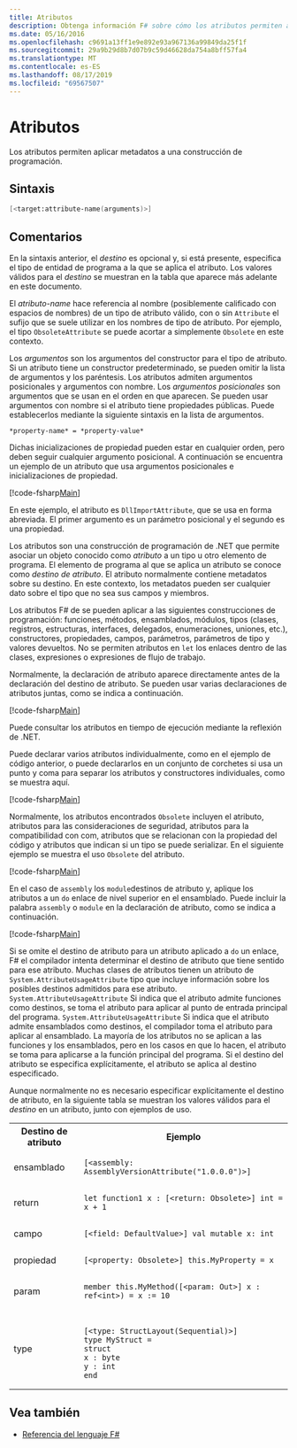 ```yaml
---
title: Atributos
description: Obtenga información F# sobre cómo los atributos permiten aplicar metadatos a una construcción de programación.
ms.date: 05/16/2016
ms.openlocfilehash: c9691a13ff1e9e892e93a967136a99849da25f1f
ms.sourcegitcommit: 29a9b29d8b7d07b9c59d46628da754a8bff57fa4
ms.translationtype: MT
ms.contentlocale: es-ES
ms.lasthandoff: 08/17/2019
ms.locfileid: "69567507"
---
```

# <a name="attributes"></a>Atributos

Los atributos permiten aplicar metadatos a una construcción de programación.

## <a name="syntax"></a>Sintaxis

```fsharp
[<target:attribute-name(arguments)>]
```

## <a name="remarks"></a>Comentarios

En la sintaxis anterior, el *destino* es opcional y, si está presente, especifica el tipo de entidad de programa a la que se aplica el atributo. Los valores válidos para el *destino* se muestran en la tabla que aparece más adelante en este documento.

El *atributo-name* hace referencia al nombre (posiblemente calificado con espacios de nombres) de un tipo de atributo válido, con o sin `Attribute` el sufijo que se suele utilizar en los nombres de tipo de atributo. Por ejemplo, el tipo `ObsoleteAttribute` se puede acortar a simplemente `Obsolete` en este contexto.

Los *argumentos* son los argumentos del constructor para el tipo de atributo. Si un atributo tiene un constructor predeterminado, se pueden omitir la lista de argumentos y los paréntesis. Los atributos admiten argumentos posicionales y argumentos con nombre. Los *argumentos posicionales* son argumentos que se usan en el orden en que aparecen. Se pueden usar argumentos con nombre si el atributo tiene propiedades públicas. Puede establecerlos mediante la siguiente sintaxis en la lista de argumentos.

```
*property-name* = *property-value*
```

Dichas inicializaciones de propiedad pueden estar en cualquier orden, pero deben seguir cualquier argumento posicional. A continuación se encuentra un ejemplo de un atributo que usa argumentos posicionales e inicializaciones de propiedad.

[!code-fsharp[Main](~/samples/snippets/fsharp/lang-ref-2/snippet6202.fs)]

En este ejemplo, el atributo es `DllImportAttribute`, que se usa en forma abreviada. El primer argumento es un parámetro posicional y el segundo es una propiedad.

Los atributos son una construcción de programación de .NET que permite asociar un objeto conocido como *atributo* a un tipo u otro elemento de programa. El elemento de programa al que se aplica un atributo se conoce como *destino de atributo*. El atributo normalmente contiene metadatos sobre su destino. En este contexto, los metadatos pueden ser cualquier dato sobre el tipo que no sea sus campos y miembros.

Los atributos F# de se pueden aplicar a las siguientes construcciones de programación: funciones, métodos, ensamblados, módulos, tipos (clases, registros, estructuras, interfaces, delegados, enumeraciones, uniones, etc.), constructores, propiedades, campos, parámetros, parámetros de tipo y valores devueltos. No se permiten atributos en `let` los enlaces dentro de las clases, expresiones o expresiones de flujo de trabajo.

Normalmente, la declaración de atributo aparece directamente antes de la declaración del destino de atributo. Se pueden usar varias declaraciones de atributos juntas, como se indica a continuación.

[!code-fsharp[Main](~/samples/snippets/fsharp/lang-ref-2/snippet6603.fs)]

Puede consultar los atributos en tiempo de ejecución mediante la reflexión de .NET.

Puede declarar varios atributos individualmente, como en el ejemplo de código anterior, o puede declararlos en un conjunto de corchetes si usa un punto y coma para separar los atributos y constructores individuales, como se muestra aquí.

[!code-fsharp[Main](~/samples/snippets/fsharp/lang-ref-2/snippet6604.fs)]

Normalmente, los atributos encontrados `Obsolete` incluyen el atributo, atributos para las consideraciones de seguridad, atributos para la compatibilidad con com, atributos que se relacionan con la propiedad del código y atributos que indican si un tipo se puede serializar. En el siguiente ejemplo se muestra el uso `Obsolete` del atributo.

[!code-fsharp[Main](~/samples/snippets/fsharp/lang-ref-2/snippet6605.fs)]

En el caso de `assembly` los `module`destinos de atributo y, aplique los atributos a un `do` enlace de nivel superior en el ensamblado. Puede incluir la palabra `assembly` o `module` en la declaración de atributo, como se indica a continuación.

[!code-fsharp[Main](~/samples/snippets/fsharp/lang-ref-2/snippet6606.fs)]

Si se omite el destino de atributo para un atributo aplicado a `do` un enlace, F# el compilador intenta determinar el destino de atributo que tiene sentido para ese atributo. Muchas clases de atributos tienen un atributo de `System.AttributeUsageAttribute` tipo que incluye información sobre los posibles destinos admitidos para ese atributo. `System.AttributeUsageAttribute` Si indica que el atributo admite funciones como destinos, se toma el atributo para aplicar al punto de entrada principal del programa. `System.AttributeUsageAttribute` Si indica que el atributo admite ensamblados como destinos, el compilador toma el atributo para aplicar al ensamblado. La mayoría de los atributos no se aplican a las funciones y los ensamblados, pero en los casos en que lo hacen, el atributo se toma para aplicarse a la función principal del programa. Si el destino del atributo se especifica explícitamente, el atributo se aplica al destino especificado.

Aunque normalmente no es necesario especificar explícitamente el destino de atributo, en la siguiente tabla se muestran los valores válidos para el *destino* en un atributo, junto con ejemplos de uso.

<table>
  <tr>
    <th>Destino de atributo</td>
    <th>Ejemplo</td> 
  </tr>
  <tr>
    <td>ensamblado</td>
    <td><pre lang="fsharp"><code>[&lt;assembly: AssemblyVersionAttribute("1.0.0.0")&gt;]</code></pre></td> 
  </tr>
  <tr>
    <td>return</td>
    <td><pre lang="fsharp"><code>let function1 x : [&lt;return: Obsolete&gt;] int = x + 1</code></pre></td> 
  </tr>
  <tr>
    <td>campo</td>
    <td><pre lang="fsharp"><code>[&lt;field: DefaultValue&gt;] val mutable x: int</code></pre></td> 
  </tr>
  <tr>
    <td>propiedad</td>
    <td><pre lang="fsharp"><code>[&lt;property: Obsolete&gt;] this.MyProperty = x</code></pre></td> 
  </tr>
  <tr>
    <td>param</td>
    <td><pre lang="fsharp"><code>member this.MyMethod([&lt;param: Out&gt;] x : ref&lt;int&gt;) = x := 10</code></pre></td> 
  </tr>
  <tr>
    <td>type</td>
    <td>
        <pre lang="fsharp"><code>
[&lt;type: StructLayout(Sequential)&gt;] 
type MyStruct = 
struct 
x : byte
y : int
end</code></pre>
    </td>
  </tr>
</table>

## <a name="see-also"></a>Vea también

- [Referencia del lenguaje F#](index.md)
